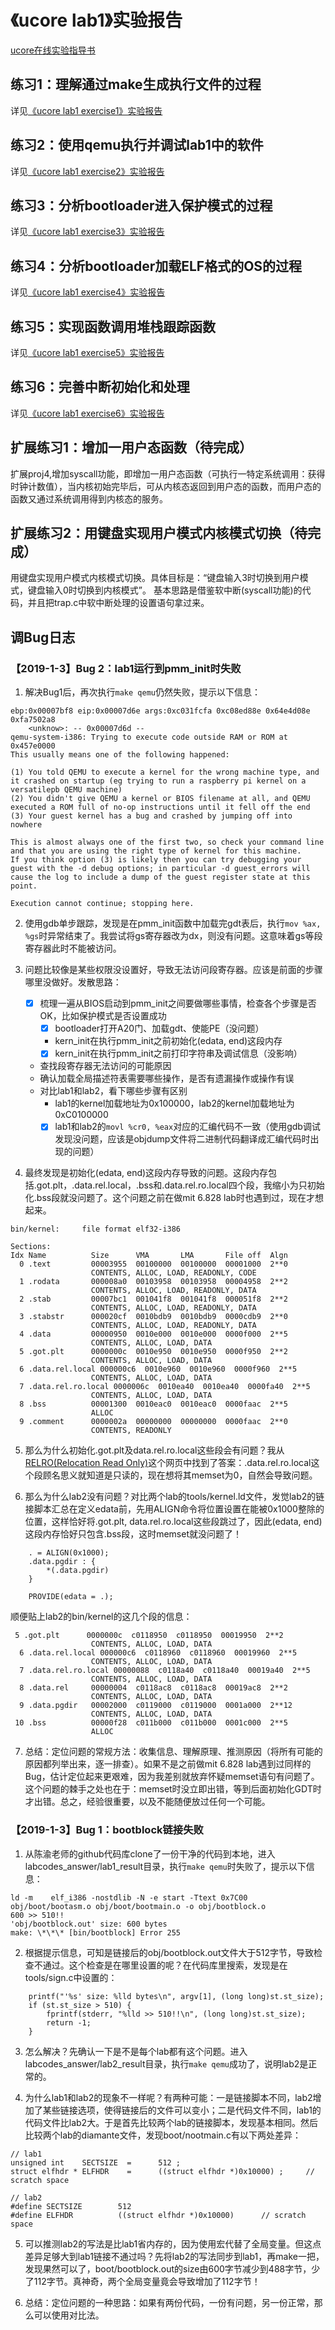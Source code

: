 # 《ucore lab1》实验报告

[ucore在线实验指导书](https://chyyuu.gitbooks.io/ucore_os_docs/content/)

## 练习1：理解通过make生成执行文件的过程

详见[《ucore lab1 exercise1》实验报告](lab1_exercise1_make_ucore.md)

## 练习2：使用qemu执行并调试lab1中的软件

详见[《ucore lab1 exercise2》实验报告](lab1_exercise2_use_gdb.md)

## 练习3：分析bootloader进入保护模式的过程

详见[《ucore lab1 exercise3》实验报告](lab1_exercise3_real2protect.md)

## 练习4：分析bootloader加载ELF格式的OS的过程

详见[《ucore lab1 exercise4》实验报告](lab1_exercise4_load_os.md)

## 练习5：实现函数调用堆栈跟踪函数

详见[《ucore lab1 exercise5》实验报告](lab1_exercise5_print_stackframe.md)

## 练习6：完善中断初始化和处理

详见[《ucore lab1 exercise6》实验报告](lab1_exercise6_init_interrupt.md)

## 扩展练习1：增加一用户态函数（待完成）

扩展proj4,增加syscall功能，即增加一用户态函数（可执行一特定系统调用：获得时钟计数值），当内核初始完毕后，可从内核态返回到用户态的函数，而用户态的函数又通过系统调用得到内核态的服务。

## 扩展练习2：用键盘实现用户模式内核模式切换（待完成）

用键盘实现用户模式内核模式切换。具体目标是：“键盘输入3时切换到用户模式，键盘输入0时切换到内核模式”。 基本思路是借鉴软中断(syscall功能)的代码，并且把trap.c中软中断处理的设置语句拿过来。

## 调Bug日志

### 【2019-1-3】Bug 2：lab1运行到pmm_init时失败

1. 解决Bug1后，再次执行`make qemu`仍然失败，提示以下信息：
```
ebp:0x00007bf8 eip:0x00007d6e args:0xc031fcfa 0xc08ed88e 0x64e4d08e 0xfa7502a8 
    <unknow>: -- 0x00007d6d --
qemu-system-i386: Trying to execute code outside RAM or ROM at 0x457e0000
This usually means one of the following happened:

(1) You told QEMU to execute a kernel for the wrong machine type, and it crashed on startup (eg trying to run a raspberry pi kernel on a versatilepb QEMU machine)
(2) You didn't give QEMU a kernel or BIOS filename at all, and QEMU executed a ROM full of no-op instructions until it fell off the end
(3) Your guest kernel has a bug and crashed by jumping off into nowhere

This is almost always one of the first two, so check your command line and that you are using the right type of kernel for this machine.
If you think option (3) is likely then you can try debugging your guest with the -d debug options; in particular -d guest_errors will cause the log to include a dump of the guest register state at this point.

Execution cannot continue; stopping here.
```

2. 使用gdb单步跟踪，发现是在pmm_init函数中加载完gdt表后，执行`mov %ax, %gs`时异常结束了。我尝试将gs寄存器改为dx，则没有问题。这意味着gs等段寄存器此时不能被访问。

3. 问题比较像是某些权限没设置好，导致无法访问段寄存器。应该是前面的步骤哪里没做好。发散思路：
    - [x] 梳理一遍从BIOS启动到pmm_init之间要做哪些事情，检查各个步骤是否OK，比如保护模式是否设置成功
        - [x] bootloader打开A20门、加载gdt、使能PE（没问题）
        - kern_init在执行pmm_init之前初始化(edata, end)这段内存
        - [x] kern_init在执行pmm_init之前打印字符串及调试信息（没影响）
    - 查找段寄存器无法访问的可能原因
    - 确认加载全局描述符表需要哪些操作，是否有遗漏操作或操作有误
    - 对比lab1和lab2，看下哪些步骤有区别
        - lab1的kernel加载地址为0x100000，lab2的kernel加载地址为0xC0100000
        - [x] lab1和lab2的`movl %cr0, %eax`对应的汇编代码不一致（使用gdb调试发现没问题，应该是objdump文件将二进制代码翻译成汇编代码时出现的问题）

4. 最终发现是初始化(edata, end)这段内存导致的问题。这段内存包括.got.plt，.data.rel.local，.bss和.data.rel.ro.local四个段，我缩小为只初始化.bss段就没问题了。这个问题之前在做mit 6.828 lab时也遇到过，现在才想起来。
```
bin/kernel:     file format elf32-i386

Sections:
Idx Name          Size      VMA       LMA       File off  Algn
  0 .text         00003955  00100000  00100000  00001000  2**0
                  CONTENTS, ALLOC, LOAD, READONLY, CODE
  1 .rodata       000008a0  00103958  00103958  00004958  2**2
                  CONTENTS, ALLOC, LOAD, READONLY, DATA
  2 .stab         00007bc1  001041f8  001041f8  000051f8  2**2
                  CONTENTS, ALLOC, LOAD, READONLY, DATA
  3 .stabstr      000020cf  0010bdb9  0010bdb9  0000cdb9  2**0
                  CONTENTS, ALLOC, LOAD, READONLY, DATA
  4 .data         00000950  0010e000  0010e000  0000f000  2**5
                  CONTENTS, ALLOC, LOAD, DATA
  5 .got.plt      0000000c  0010e950  0010e950  0000f950  2**2
                  CONTENTS, ALLOC, LOAD, DATA
  6 .data.rel.local 000000c6  0010e960  0010e960  0000f960  2**5
                  CONTENTS, ALLOC, LOAD, DATA
  7 .data.rel.ro.local 0000006c  0010ea40  0010ea40  0000fa40  2**5
                  CONTENTS, ALLOC, LOAD, DATA
  8 .bss          00001300  0010eac0  0010eac0  0000faac  2**5
                  ALLOC
  9 .comment      0000002a  00000000  00000000  0000faac  2**0
                  CONTENTS, READONLY
```

5. 那么为什么初始化.got.plt及data.rel.ro.local这些段会有问题？我从[RELRO(Relocation Read Only)](https://hardenedlinux.github.io/2016/11/25/RelRO.html)这个网页中找到了答案：.data.rel.ro.local这个段顾名思义就知道是只读的，现在想将其memset为0，自然会导致问题。

6. 那么为什么lab2没有问题？对比两个lab的tools/kernel.ld文件，发觉lab2的链接脚本汇总在定义edata前，先用ALIGN命令将位置设置在能被0x1000整除的位置，这样恰好将.got.plt, data.rel.ro.local这些段跳过了，因此(edata, end)这段内存恰好只包含.bss段，这时memset就没问题了！
```
    . = ALIGN(0x1000);
    .data.pgdir : {
        *(.data.pgdir)
    }

    PROVIDE(edata = .);
```

顺便贴上lab2的bin/kernel的这几个段的信息：
```
 5 .got.plt      0000000c  c0118950  c0118950  00019950  2**2
                  CONTENTS, ALLOC, LOAD, DATA
  6 .data.rel.local 000000c6  c0118960  c0118960  00019960  2**5
                  CONTENTS, ALLOC, LOAD, DATA
  7 .data.rel.ro.local 00000088  c0118a40  c0118a40  00019a40  2**5
                  CONTENTS, ALLOC, LOAD, DATA
  8 .data.rel     00000004  c0118ac8  c0118ac8  00019ac8  2**2
                  CONTENTS, ALLOC, LOAD, DATA
  9 .data.pgdir   00002000  c0119000  c0119000  0001a000  2**12
                  CONTENTS, ALLOC, LOAD, DATA
 10 .bss          00000f28  c011b000  c011b000  0001c000  2**5
                  ALLOC
```

7. 总结：定位问题的常规方法：收集信息、理解原理、推测原因（将所有可能的原因都列举出来，逐一排查）。如果不是之前做mit 6.828 lab遇到过同样的Bug，估计定位起来更艰难，因为我差别就放弃怀疑memset语句有问题了。这个问题的棘手之处也在于：memset时没立即出错，等到后面初始化GDT时才出错。总之，经验很重要，以及不能随便放过任何一个可能。

### 【2019-1-3】Bug 1：bootblock链接失败

1. 从陈渝老师的github代码库clone了一份干净的代码到本地，进入labcodes_answer/lab1_result目录，执行`make qemu`时失败了，提示以下信息：
```
ld -m    elf_i386 -nostdlib -N -e start -Ttext 0x7C00 obj/boot/bootasm.o obj/boot/bootmain.o -o obj/bootblock.o
600 >> 510!!
'obj/bootblock.out' size: 600 bytes
make: \*\*\* [bin/bootblock] Error 255
```

2. 根据提示信息，可知是链接后的obj/bootblock.out文件大于512字节，导致检查不通过。这个检查是在哪里设置的呢？在代码库里搜索，发现是在tools/sign.c中设置的：
```
    printf("'%s' size: %lld bytes\n", argv[1], (long long)st.st_size);
    if (st.st_size > 510) {
        fprintf(stderr, "%lld >> 510!!\n", (long long)st.st_size);
        return -1;
    }
```

3. 怎么解决？先确认一下是不是每个lab都有这个问题。进入labcodes_answer/lab2_result目录，执行`make qemu`成功了，说明lab2是正常的。

4. 为什么lab1和lab2的现象不一样呢？有两种可能：一是链接脚本不同，lab2增加了某些链接选项，使得链接后的文件可以变小；二是代码文件不同，lab1的代码文件比lab2大。于是首先比较两个lab的链接脚本，发现基本相同。然后比较两个lab的diamante文件，发现boot/nootmain.c有以下两处差异：
```
// lab1
unsigned int    SECTSIZE  =      512 ;
struct elfhdr * ELFHDR    =      ((struct elfhdr *)0x10000) ;     // scratch space

// lab2
#define SECTSIZE        512
#define ELFHDR          ((struct elfhdr *)0x10000)      // scratch space
```

5. 可以推测lab2的写法是比lab1省内存的，因为使用宏代替了全局变量。但这点差异足够大到lab1链接不通过吗？先将lab2的写法同步到lab1，再make一把，发现果然可以了，boot/bootblock.out的size由600字节减少到488字节，少了112字节。真神奇，两个全局变量竟会导致增加了112字节！

6. 总结：定位问题的一种思路：如果有两份代码，一份有问题，另一份正常，那么可以使用对比法。
